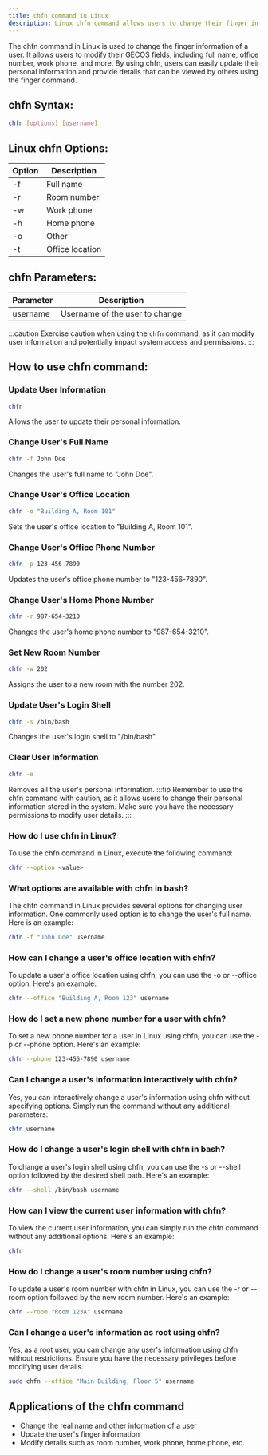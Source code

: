 ```yaml
---
title: chfn command in Linux
description: Linux chfn command allows users to change their finger information. Learn how to modify user details like GECOS fields using chfn.
---
```


The chfn command in Linux is used to change the finger information of a user. It allows users to modify their GECOS fields, including full name, office number, work phone, and more. By using chfn, users can easily update their personal information and provide details that can be viewed by others using the finger command.
## chfn Syntax:
```bash
chfn [options] [username]
```

## Linux chfn Options:
| Option | Description             |
|--------|-------------------------|
| -f     | Full name               |
| -r     | Room number             |
| -w     | Work phone              |
| -h     | Home phone              |
| -o     | Other                  |
| -t     | Office location         |

## chfn Parameters:
| Parameter | Description                    |
|-----------|--------------------------------|
| username  | Username of the user to change |

:::caution
Exercise caution when using the `chfn` command, as it can modify user information and potentially impact system access and permissions.
:::
## How to use chfn command:
### Update User Information
```bash
chfn
```
Allows the user to update their personal information.

### Change User's Full Name
```bash
chfn -f John Doe
```
Changes the user's full name to "John Doe".

### Change User's Office Location
```bash
chfn -o "Building A, Room 101"
```
Sets the user's office location to "Building A, Room 101".

### Change User's Office Phone Number
```bash
chfn -p 123-456-7890
```
Updates the user's office phone number to "123-456-7890".

### Change User's Home Phone Number
```bash
chfn -r 987-654-3210
```
Changes the user's home phone number to "987-654-3210".

### Set New Room Number
```bash
chfn -w 202
```
Assigns the user to a new room with the number 202.

### Update User's Login Shell
```bash
chfn -s /bin/bash
```
Changes the user's login shell to "/bin/bash".

### Clear User Information
```bash
chfn -e
```
Removes all the user's personal information.
:::tip
Remember to use the chfn command with caution, as it allows users to change their personal information stored in the system. Make sure you have the necessary permissions to modify user details.
:::

### How do I use chfn in Linux?
To use the chfn command in Linux, execute the following command:
```bash
chfn --option <value>
```

### What options are available with chfn in bash?
The chfn command in Linux provides several options for changing user information. One commonly used option is to change the user's full name. Here is an example:
```bash
chfn -f "John Doe" username
```

### How can I change a user's office location with chfn?
To update a user's office location using chfn, you can use the -o or --office option. Here's an example:
```bash
chfn --office "Building A, Room 123" username
```

### How do I set a new phone number for a user with chfn?
To set a new phone number for a user in Linux using chfn, you can use the -p or --phone option. Here's an example:
```bash
chfn --phone 123-456-7890 username
```

### Can I change a user's information interactively with chfn?
Yes, you can interactively change a user's information using chfn without specifying options. Simply run the command without any additional parameters:
```bash
chfn username
```

### How do I change a user's login shell with chfn in bash?
To change a user's login shell using chfn, you can use the -s or --shell option followed by the desired shell path. Here's an example:
```bash
chfn --shell /bin/bash username
```

### How can I view the current user information with chfn?
To view the current user information, you can simply run the chfn command without any additional options. Here's an example:
```bash
chfn
```

### How do I change a user's room number using chfn?
To update a user's room number with chfn in Linux, you can use the -r or --room option followed by the new room number. Here's an example:
```bash
chfn --room "Room 123A" username
```

### Can I change a user's information as root using chfn?
Yes, as a root user, you can change any user's information using chfn without restrictions. Ensure you have the necessary privileges before modifying user details.
```bash
sudo chfn --office "Main Building, Floor 5" username
```

## Applications of the chfn command

- Change the real name and other information of a user
- Update the user's finger information
- Modify details such as room number, work phone, home phone, etc.